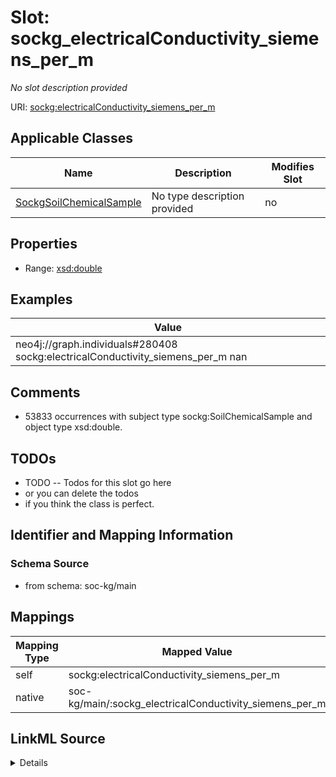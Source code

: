 

# Slot: sockg_electricalConductivity_siemens_per_m


_No slot description provided_





URI: [sockg:electricalConductivity_siemens_per_m](http://www.semanticweb.org/sockg/ontologies/2024/0/soil-carbon-ontology/electricalConductivity_siemens_per_m)



<!-- no inheritance hierarchy -->





## Applicable Classes

| Name | Description | Modifies Slot |
| --- | --- | --- |
| [SockgSoilChemicalSample](../classes/SockgSoilChemicalSample.md) | No type description provided |  no  |







## Properties

* Range: [xsd:double](http://www.w3.org/2001/XMLSchema#double)






## Examples

| Value |
| --- |
| neo4j://graph.individuals#280408 sockg:electricalConductivity_siemens_per_m nan |

## Comments

* 53833 occurrences with subject type sockg:SoilChemicalSample and object type xsd:double.

## TODOs

* TODO -- Todos for this slot go here
* or you can delete the todos
* if you think the class is perfect.

## Identifier and Mapping Information







### Schema Source


* from schema: soc-kg/main




## Mappings

| Mapping Type | Mapped Value |
| ---  | ---  |
| self | sockg:electricalConductivity_siemens_per_m |
| native | soc-kg/main/:sockg_electricalConductivity_siemens_per_m |




## LinkML Source

<details>
```yaml
name: sockg_electricalConductivity_siemens_per_m
description: No slot description provided
todos:
- TODO -- Todos for this slot go here
- or you can delete the todos
- if you think the class is perfect.
comments:
- 53833 occurrences with subject type sockg:SoilChemicalSample and object type xsd:double.
examples:
- value: neo4j://graph.individuals#280408 sockg:electricalConductivity_siemens_per_m
    nan
from_schema: soc-kg/main
rank: 1000
slot_uri: sockg:electricalConductivity_siemens_per_m
alias: sockg_electricalConductivity_siemens_per_m
domain_of:
- sockg_SoilChemicalSample
range: double

```
</details>